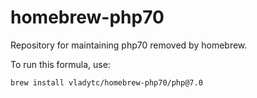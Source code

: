 # homebrew-php70
Repository for maintaining php70 removed by homebrew.

To run this formula, use:

`` brew install vladytc/homebrew-php70/php@7.0 ``